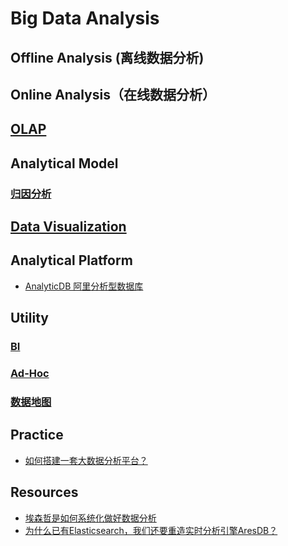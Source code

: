 # Big Data Analysis

## Offline Analysis (离线数据分析)
## Online Analysis（在线数据分析）

## [OLAP](OLAP/README.md)

##  Analytical Model

### [归因分析](AnalyticalModel/attribution-analysis.md)

## [Data Visualization](DataVisualization/)

## Analytical Platform

* [AnalyticDB 阿里分析型数据库](https://mp.weixin.qq.com/s/kt-xtvM77UZ3kD-3dpU7sw)

## Utility
### [BI](BI/README.md)
### [Ad-Hoc](Ad-hoc/)
### [数据地图](DataMap/)

## Practice
* [如何搭建一套大数据分析平台？](../practice/data-analytics-deploy/README.md)

## Resources
* [埃森哲是如何系统化做好数据分析](https://www.jianshu.com/p/38fcc28ad849)
* [为什么已有Elasticsearch，我们还要重造实时分析引擎AresDB？](https://www.infoq.cn/article/96KL3BQwqz-IzxYi2wUO)
